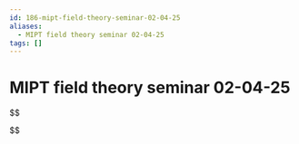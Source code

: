 ```yaml
---
id: 186-mipt-field-theory-seminar-02-04-25
aliases:
  - MIPT field theory seminar 02-04-25
tags: []
---
```


# MIPT field theory seminar 02-04-25

$$

$$
